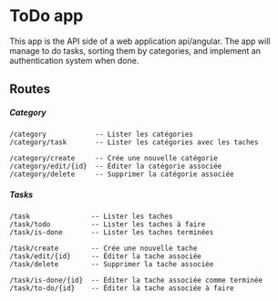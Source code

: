 # ToDo app
This app is the API side of a web application api/angular.
The app will manage to do tasks, sorting them by categories, and implement
an authentication system when done.

## Routes
##### Category

    /category            -- Lister les catégories
    /category/task       -- Lister les catégories avec les taches
    
    /category/create     -- Crée une nouvelle catégorie
    /category/edit/{id}  -- Éditer la catégorie associée
    /category/delete     -- Supprimer la catégorie associée
   
##### Tasks

    /task               -- Lister les taches
    /task/todo          -- Lister les taches à faire
    /task/is-done       -- Lister les taches terminées
    
    /task/create        -- Crée une nouvelle tache
    /task/edit/{id}     -- Éditer la tache associée
    /task/delete        -- Supprimer la tache associée
    
    /task/is-done/{id}  -- Éditer la tache associée comme terminée
    /task/to-do/{id}    -- Éditer la tache associée à faire